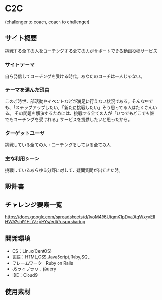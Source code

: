 # C2C
(challenger to coach, coach to challenger)
## サイト概要
挑戦する全ての人をコーチングする全ての人がサポートできる動画投稿サービス

### サイトテーマ
自ら発信してコーチングを受ける時代。あなたのコーチは一人じゃない。

### テーマを選んだ理由
このご時世、部活動やイベントなどが満足に行えない状況である。そんな中でも、「ステップアップしたい」「新たに挑戦したい」そう思ってる人はたくさんいる。
その問題を解決するためには、挑戦する全ての人が「いつでもどこでも誰でもコーチングを受けれる」サービスを提供したいと思ったから。

### ターゲットユーザ
挑戦している全ての人・コーチングをしている全ての人

### 主な利用シーン
挑戦しているあらゆる分野に対して、疑問質問が出てきた時。

## 設計書

## チャレンジ要素一覧
https://docs.google.com/spreadsheets/d/1voM496UtqmX1pDva0tqWxyvEIlHWA7shR1HLtVzpHYs/edit?usp=sharing

## 開発環境
- OS：Linux(CentOS)
- 言語：HTML,CSS,JavaScript,Ruby,SQL
- フレームワーク：Ruby on Rails
- JSライブラリ：jQuery
- IDE：Cloud9

## 使用素材